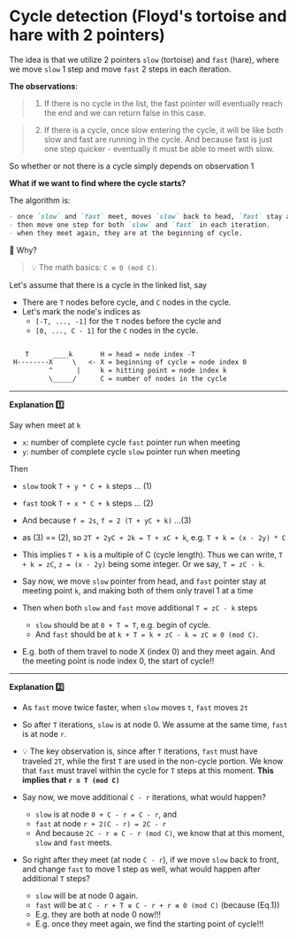 # Cycle detection (Floyd's tortoise and hare with 2 pointers)

The idea is that we utilize 2 pointers `slow` (tortoise) and `fast` (hare), where we move `slow` 1 step and move `fast` 2 steps in each iteration.

**The observations**:

> 1. If there is no cycle in the list, the fast pointer will eventually reach
   the end and we can return false in this case.

> 2. If there is a cycle, once slow entering the cycle, it will be like both
   slow and fast are running in the cycle. And because fast is just one step
   quicker - eventually it must be able to meet with slow.

So whether or not there is a cycle simply depends on observation 1

**What if we want to find where the cycle starts?**

The algorithm is:

```markdown
- once `slow` and `fast` meet, moves `slow` back to head, `fast` stay at meeting point.
- then move one step for both `slow` and `fast` in each iteration.
- when they meet again, they are at the beginning of cycle.
```


:thinking: Why?

> :bulb: The math basics: `C ≡ 0 (mod C)`.

Let's assume that there is a cycle in the linked list, say

- There are `T` nodes before cycle, and `C` nodes in the cycle.
- Let's mark the node's indices as
  - `[-T, ..., -1]` for the `T` nodes before the cycle and
  - `[0, ..., C - 1]` for the `C` nodes in the cycle.

```txt

    T      ____k       H = head = node index -T
 H--------X     \   <- X = beginning of cycle = node index 0
          ^      |     k = hitting point = node index k
          \_____/      C = number of nodes in the cycle
```

---

**Explanation :one:**

Say when meet at `k`

- `x`: number of complete cycle `fast` pointer run when meeting
- `y`: number of complete cycle `slow` pointer run when meeting

Then

- `slow` took `T + y * C + k` steps ... (1)
- `fast` took `T + x * C + k` steps ... (2)
- And because `f = 2s`, `f = 2 (T + yC + k)` ...(3)
- as (3) == (2), so `2T + 2yC + 2k = T + xC + k`, e.g. `T + k = (x - 2y) * C`
- This implies `T + k` is a multiple of C (cycle length). Thus we can write, `T + k = zC`, `z = (x - 2y)` being some integer. Or we say, `T = zC - k`.

- Say now, we move `slow` pointer from head, and `fast` pointer stay at meeting point `k`, and making both of them only travel 1 at a time
- Then when both `slow` and `fast` move additional `T = zC - k` steps
  - `slow` should be at `0 + T = T`, e.g. begin of cycle.
  - And `fast` should be at `k + T = k + zC - k = zC ≡ 0 (mod C)`.
- E.g. both of them travel to node X (index 0) and they meet again. And the meeting point is node index 0, the start of cycle!!

---

**Explanation :two:**

- As `fast` move twice faster, when `slow` moves `t`, `fast` moves `2t`
- So after `T` iterations, `slow` is at node 0. We assume at the same time, `fast` is at node `r`.
- :bulb: The key observation is, since after `T` iterations, `fast` must have traveled `2T`, while the first `T` are used in the non-cycle portion. We know that `fast` must travel within the cycle for `T` steps at this moment. **This implies that `r ≡ T (mod C)`**

- Say now, we move additional `C - r` iterations, what would happen?
  - `slow` is at node `0 + C - r = C - r`, and
  - `fast` at node `r + 2(C - r) = 2C - r`
  - And because `2C - r ≡ C - r (mod C)`, we know that at this moment, `slow` and `fast` meets.

- So right after they meet (at node `C - r`), if we move `slow` back to front, and change `fast` to move 1 step as well, what would happen after additional `T` steps?
  - `slow` will be at node 0 again.
  - `fast` will be at `C - r + T ≡ C - r + r ≡ 0 (mod C)` (because (Eq.1))
  - E.g. they are both at node 0 now!!!
  - E.g. once they meet again, we find the starting point of cycle!!!